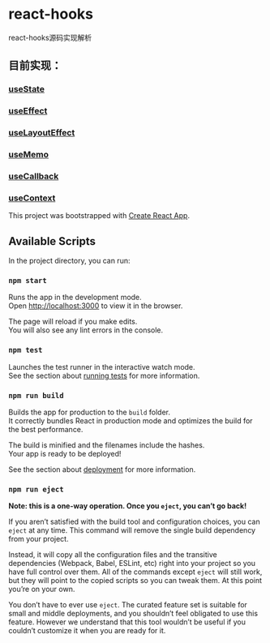# react-hooks
react-hooks源码实现解析

## 目前实现：
### [useState](https://github.com/hoc2019/react-hooks/blob/master/src/hooks-diy/hooks/state.js) 
### [useEffect](https://github.com/hoc2019/react-hooks/blob/master/src/hooks-diy/hooks/effect.js) 
### [useLayoutEffect](https://github.com/hoc2019/react-hooks/blob/master/src/hooks-diy/hooks/effect.js) 
### [useMemo](https://github.com/hoc2019/react-hooks/blob/master/src/hooks-diy/hooks/memo.js) 
### [useCallback](https://github.com/hoc2019/react-hooks/blob/master/src/hooks-diy/hooks/memo.js) 
### [useContext](https://github.com/hoc2019/react-hooks/blob/master/src/hooks-diy/hooks/context.js) 

This project was bootstrapped with [Create React App](https://github.com/facebook/create-react-app).

## Available Scripts

In the project directory, you can run:

### `npm start`

Runs the app in the development mode.<br />
Open [http://localhost:3000](http://localhost:3000) to view it in the browser.

The page will reload if you make edits.<br />
You will also see any lint errors in the console.

### `npm test`

Launches the test runner in the interactive watch mode.<br />
See the section about [running tests](https://facebook.github.io/create-react-app/docs/running-tests) for more information.

### `npm run build`

Builds the app for production to the `build` folder.<br />
It correctly bundles React in production mode and optimizes the build for the best performance.

The build is minified and the filenames include the hashes.<br />
Your app is ready to be deployed!

See the section about [deployment](https://facebook.github.io/create-react-app/docs/deployment) for more information.

### `npm run eject`

**Note: this is a one-way operation. Once you `eject`, you can’t go back!**

If you aren’t satisfied with the build tool and configuration choices, you can `eject` at any time. This command will remove the single build dependency from your project.

Instead, it will copy all the configuration files and the transitive dependencies (Webpack, Babel, ESLint, etc) right into your project so you have full control over them. All of the commands except `eject` will still work, but they will point to the copied scripts so you can tweak them. At this point you’re on your own.

You don’t have to ever use `eject`. The curated feature set is suitable for small and middle deployments, and you shouldn’t feel obligated to use this feature. However we understand that this tool wouldn’t be useful if you couldn’t customize it when you are ready for it.

